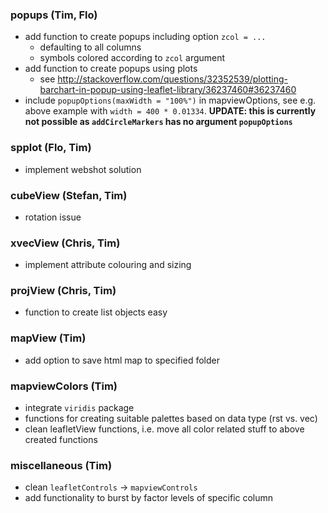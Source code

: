 ### popups (Tim, Flo)

* add function to create popups including option `zcol = ...`
    * defaulting to all columns
    * symbols colored according to `zcol` argument
* add function to create popups using plots
    * see http://stackoverflow.com/questions/32352539/plotting-barchart-in-popup-using-leaflet-library/36237460#36237460
* include `popupOptions(maxWidth = "100%")` in mapviewOptions, see e.g. above example with `width = 400 * 0.01334`. **UPDATE: this is currently not possible as `addCircleMarkers` has no argument `popupOptions`**

### spplot (Flo, Tim)

* implement webshot solution

### cubeView (Stefan, Tim)

* rotation issue

### xvecView (Chris, Tim)

* implement attribute colouring and sizing

### projView (Chris, Tim)

* function to create list objects easy

### mapView (Tim)

* add option to save html map to specified folder

### mapviewColors (Tim)

* integrate `viridis` package
* functions for creating suitable palettes based on data type (rst vs. vec)
* clean leafletView functions, i.e. move all color related stuff to above created functions

### miscellaneous (Tim)

* clean `leafletControls` -> `mapviewControls`
* add functionality to burst by factor levels of specific column

